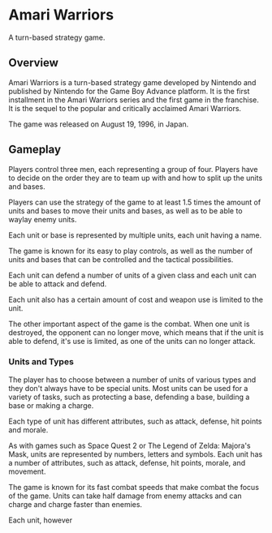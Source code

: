 # Amari Warriors

A turn-based strategy game.

## Overview

Amari Warriors is a turn-based strategy game developed by Nintendo and published by Nintendo for the Game Boy Advance platform. It is the first installment in the Amari Warriors series and the first game in the franchise. It is the sequel to the popular and critically acclaimed Amari Warriors.

The game was released on August 19, 1996, in Japan.

## Gameplay

Players control three men, each representing a group of four. Players have to decide on the order they are to team up with and how to split up the units and bases.

Players can use the strategy of the game to at least 1.5 times the amount of units and bases to move their units and bases, as well as to be able to waylay enemy units.

Each unit or base is represented by multiple units, each unit having a name. 

The game is known for its easy to play controls, as well as the number of units and bases that can be controlled and the tactical possibilities.

Each unit can defend a number of units of a given class and each unit can be able to attack and defend.

Each unit also has a certain amount of cost and weapon use is limited to the unit.

The other important aspect of the game is the combat. When one unit is destroyed, the opponent can no longer move, which means that if the unit is able to defend, it's use is limited, as one of the units can no longer attack.

### Units and Types

The player has to choose between a number of units of various types and they don't always have to be special units. Most units can be used for a variety of tasks, such as protecting a base, defending a base, building a base or making a charge.

Each type of unit has different attributes, such as attack, defense, hit points and morale.

As with games such as Space Quest 2 or The Legend of Zelda: Majora's Mask, units are represented by numbers, letters and symbols. Each unit has a number of attributes, such as attack, defense, hit points, morale, and movement.

The game is known for its fast combat speeds that make combat the focus of the game. Units can take half damage from enemy attacks and can charge and charge faster than enemies.

Each unit, however